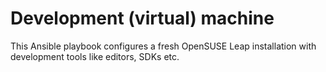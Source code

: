 # Development (virtual) machine

This Ansible playbook configures a fresh OpenSUSE Leap installation with development tools like editors, SDKs etc.
